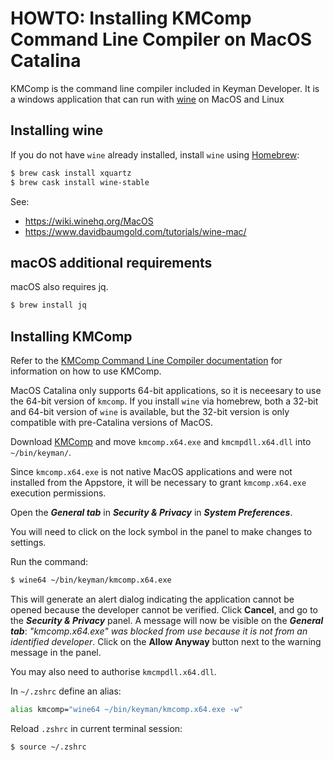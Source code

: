 # HOWTO: Installing KMComp Command Line Compiler on MacOS Catalina

KMComp is the command line compiler included in Keyman Developer. It is a windows application that can run with [wine](https://www.winehq.org/) on MacOS and Linux

## Installing wine


If you do not have `wine` already installed, install `wine` using [Homebrew](https://brew.sh/):

```sh
$ brew cask install xquartz
$ brew cask install wine-stable
```

See:
* https://wiki.winehq.org/MacOS
* https://www.davidbaumgold.com/tutorials/wine-mac/ 

## macOS additional requirements

macOS also requires jq.

```sh
$ brew install jq
```

## Installing KMComp

Refer to the [KMComp Command Line Compiler documentation](https://help.keyman.com/developer/current-version/context/kmcomp) for information on how to use KMComp.

MacOS Catalina only supports 64-bit applications, so it is neceesary to use the 64-bit version of `kmcomp`. If you install `wine` via homebrew, both a 32-bit and 64-bit version of `wine` is available, but the 32-bit version is only compatible with pre-Catalina versions of MacOS.

Download [KMComp](https://keyman.com/developer/download) and move `kmcomp.x64.exe` and `kmcmpdll.x64.dll` into `~/bin/keyman/`.

Since `kmcomp.x64.exe` is not native MacOS applications and were not installed from the Appstore, it will be necessary to grant `kmcomp.x64.exe` execution permissions.

Open the __*General tab*__ in __*Security & Privacy*__ in __*System Preferences*__. 

You will need to click on the lock symbol in the panel to make changes to settings.

Run the command:

```sh
$ wine64 ~/bin/keyman/kmcomp.x64.exe
```

This will generate an alert dialog indicating the application cannot be opened because the developer cannot be verified. Click __Cancel__, and go to the __*Security & Privacy*__ panel. A message will now be visible on the __*General tab*__: _"kmcomp.x64.exe" was blocked from use because it is not from an identified developer_. Click on the __Allow Anyway__ button next to the warning message in the panel.

You may also need to authorise `kmcmpdll.x64.dll`.

In `~/.zshrc` define an alias:

```sh
alias kmcomp="wine64 ~/bin/keyman/kmcomp.x64.exe -w"
```

Reload `.zshrc` in current terminal session:

```sh
$ source ~/.zshrc
```
